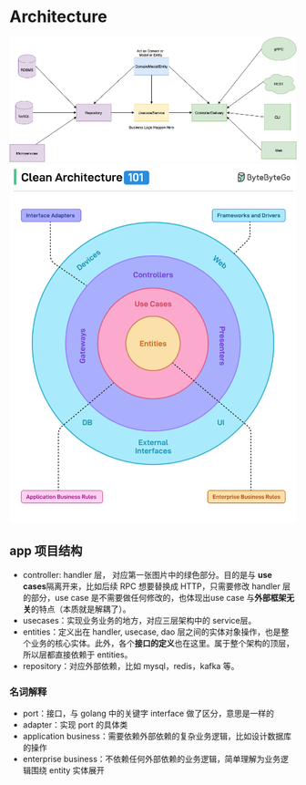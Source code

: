 # Architecture

![architecutre1](img/clean-architecture-1.png)
![architecutre2](img/clean-architecture-2.png)

## app 项目结构
- controller: handler 层， 对应第一张图片中的绿色部分。目的是与 **use cases**隔离开来，比如后续 RPC 想要替换成 HTTP，只需要修改 handler 层的部分，use case 是不需要做任何修改的，也体现出use case 与**外部框架无关**的特点（本质就是解耦了）。
- usecases：实现业务业务的地方，对应三层架构中的 service层。
- entities：定义出在 handler, usecase, dao 层之间的实体对象操作，也是整个业务的核心实体。此外，各个**接口的定义**也在这里。属于整个架构的顶层，所以层都直接依赖于 entities。
- repository：对应外部依赖，比如 mysql，redis，kafka 等。
### 名词解释
- port：接口，与 golang 中的关键字 interface 做了区分，意思是一样的
- adapter：实现 port 的具体类
- application business：需要依赖外部依赖的复杂业务逻辑，比如设计数据库的操作
- enterprise business：不依赖任何外部依赖的业务逻辑，简单理解为业务逻辑围绕 entity 实体展开
